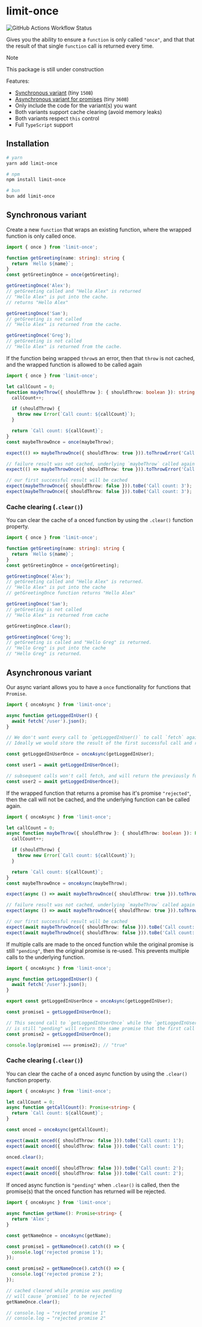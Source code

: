 # limit-once

![GitHub Actions Workflow Status](https://img.shields.io/github/actions/workflow/status/alexreardon/limit-once/check.yml?style=flat-square)

Gives you the ability to ensure a `function` is only called `"once"`, and that that the result of that single `function` call is returned every time.

> [!NOTE]
> This package is still under construction

Features:

- [Synchronous variant](#synchronous-variant) (tiny `150B`)
- [Asynchronous variant for promises](#asynchronous-variant) (tiny `360B`)
- Only include the code for the variant(s) you want
- Both variants support cache clearing (avoid memory leaks)
- Both variants respect `this` control
- Full `TypeScript` support

## Installation

```bash
# yarn
yarn add limit-once

# npm
npm install limit-once

# bun
bun add limit-once
```

## Synchronous variant

Create a new `function` that wraps an existing function, where the wrapped function is only called once.

```ts
import { once } from 'limit-once';

function getGreeting(name: string): string {
  return `Hello ${name}`;
}
const getGreetingOnce = once(getGreeting);

getGreetingOnce('Alex');
// getGreeting called and "Hello Alex" is returned
// "Hello Alex" is put into the cache.
// returns "Hello Alex"

getGreetingOnce('Sam');
// getGreeting is not called
// "Hello Alex" is returned from the cache.

getGreetingOnce('Greg');
// getGreeting is not called
// "Hello Alex" is returned from the cache.
```

If the function being wrapped `throw`s an error, then that `throw` is not cached, and the wrapped function is allowed to be called again

```ts
import { once } from 'limit-once';

let callCount = 0;
function maybeThrow({ shouldThrow }: { shouldThrow: boolean }): string {
  callCount++;

  if (shouldThrow) {
    throw new Error(`Call count: ${callCount}`);
  }

  return `Call count: ${callCount}`;
}
const maybeThrowOnce = once(maybeThrow);

expect(() => maybeThrowOnce({ shouldThrow: true })).toThrowError('Call count: 1');

// failure result was not cached, underlying `maybeThrow` called again
expect(() => maybeThrowOnce({ shouldThrow: true })).toThrowError('Call count: 2');

// our first successful result will be cached
expect(maybeThrowOnce({ shouldThrow: false })).toBe('Call count: 3');
expect(maybeThrowOnce({ shouldThrow: false })).toBe('Call count: 3');
```

### Cache clearing (`.clear()`)

You can clear the cache of a onced function by using the `.clear()` function property.

```ts
import { once } from 'limit-once';

function getGreeting(name: string): string {
  return `Hello ${name}`;
}
const getGreetingOnce = once(getGreeting);

getGreetingOnce('Alex');
// getGreeting called and "Hello Alex" is returned.
// "Hello Alex" is put into the cache
// getGreetingOnce function returns "Hello Alex"

getGreetingOnce('Sam');
// getGreeting is not called
// "Hello Alex" is returned from cache

getGreetingOnce.clear();

getGreetingOnce('Greg');
// getGreeting is called and "Hello Greg" is returned.
// "Hello Greg" is put into the cache
// "Hello Greg" is returned.
```

## Asynchronous variant

Our async variant allows you to have a `once` functionality for functions that `Promise`.

```ts
import { onceAsync } from 'limit-once';

async function getLoggedInUser() {
  await fetch('/user').json();
}

// We don't want every call to `getLoggedInUser()` to call `fetch` again.
// Ideally we would store the result of the first successful call and return that!

const getLoggedInUserOnce = onceAsync(getLoggedInUser);

const user1 = await getLoggedInUserOnce();

// subsequent calls won't call fetch, and will return the previously fulfilled promise value.
const user2 = await getLoggedInUserOnce();
```

If the wrapped function that returns a promise has it's promise `"rejected"`, then the call will not be cached, and the underlying function can be called again.

```ts
import { onceAsync } from 'limit-once';

let callCount = 0;
async function maybeThrow({ shouldThrow }: { shouldThrow: boolean }): Promise<string> {
  callCount++;

  if (shouldThrow) {
    throw new Error(`Call count: ${callCount}`);
  }

  return `Call count: ${callCount}`;
}
const maybeThrowOnce = onceAsync(maybeThrow);

expect(async () => await maybeThrowOnce({ shouldThrow: true })).toThrowError('Call count: 1');

// failure result was not cached, underlying `maybeThrow` called again
expect(async () => await maybeThrowOnce({ shouldThrow: true })).toThrowError('Call count: 2');

// our first successful result will be cached
expect(await maybeThrowOnce({ shouldThrow: false })).toBe('Call count: 3');
expect(await maybeThrowOnce({ shouldThrow: false })).toBe('Call count: 3');
```

If multiple calls are made to the onced function while the original promise is still `"pending"`, then the original promise is re-used. This prevents multiple calls to the underlying function.

```ts
import { onceAsync } from 'limit-once';

async function getLoggedInUser() {
  await fetch('/user').json();
}

export const getLoggedInUserOnce = onceAsync(getLoggedInUser);

const promise1 = getLoggedInUserOnce();

// This second call to `getLoggedInUserOnce` while the `getLoggedInUser` promise
// is still "pending" will return the same promise that the first call created.
const promise2 = getLoggedInUserOnce();

console.log(promise1 === promise2); // "true"
```

### Cache clearing (`.clear()`)

You can clear the cache of a onced async function by using the `.clear()` function property.

```ts
import { onceAsync } from 'limit-once';

let callCount = 0;
async function getCallCount(): Promise<string> {
  return `Call count: ${callCount}`;
}

const onced = onceAsync(getCallCount);

expect(await onced({ shouldThrow: false })).toBe('Call count: 1');
expect(await onced({ shouldThrow: false })).toBe('Call count: 1');

onced.clear();

expect(await onced({ shouldThrow: false })).toBe('Call count: 2');
expect(await onced({ shouldThrow: false })).toBe('Call count: 2');
```

If onced async function is `"pending"` when `.clear()` is called, then the promise(s) that the onced function has returned will be rejected.

```ts
import { onceAsync } from 'limit-once';

async function getName(): Promise<string> {
  return 'Alex';
}

const getNameOnce = onceAsync(getName);

const promise1 = getNameOnce().catch(() => {
  console.log('rejected promise 1');
});

const promise2 = getNameOnce().catch(() => {
  console.log('rejected promise 2');
});

// cached cleared while promise was pending
// will cause `promise1` to be rejected
getNameOnce.clear();

// console.log → "rejected promise 1"
// console.log → "rejected promise 2"
```
